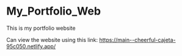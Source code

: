 # My_Portfolio_Web
This is my portfolio website

Can view the website using this link:
https://main--cheerful-cajeta-95c050.netlify.app/
